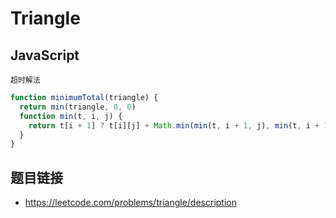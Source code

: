 # Triangle

## JavaScript



`超时解法`
```javascript
function minimumTotal(triangle) {
  return min(triangle, 0, 0)
  function min(t, i, j) {
    return t[i + 1] ? t[i][j] + Math.min(min(t, i + 1, j), min(t, i + 1, j + 1)) : t[i][j]
  }
}
```

## 题目链接
* https://leetcode.com/problems/triangle/description
